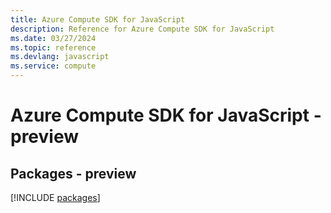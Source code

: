 ```yaml
---
title: Azure Compute SDK for JavaScript
description: Reference for Azure Compute SDK for JavaScript
ms.date: 03/27/2024
ms.topic: reference
ms.devlang: javascript
ms.service: compute
---
```

# Azure Compute SDK for JavaScript - preview
## Packages - preview
[!INCLUDE [packages](compute-index.md)]